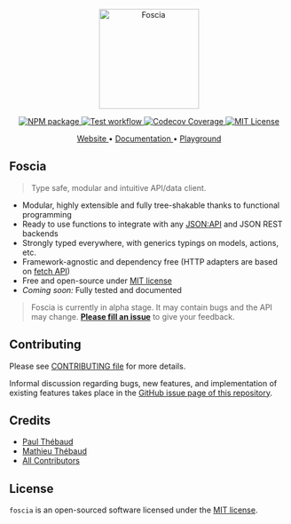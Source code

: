 <p align="center">
  <a href="https://paul-thebaud.github.io/foscia">
    <img width="180" src="https://paul-thebaud.github.io/foscia/img/icon.svg" alt="Foscia">
  </a>
</p>

<p align="center">
<a href="https://www.npmjs.com/package/foscia">
  <img src="https://img.shields.io/npm/v/foscia" alt="NPM package">
</a>
<a href="https://github.com/paul-thebaud/foscia/actions/workflows/tests.yml">
  <img src="https://github.com/paul-thebaud/foscia/actions/workflows/tests.yml/badge.svg" alt="Test workflow">
</a>
<a href="https://codecov.io/gh/paul-thebaud/foscia">
  <img src="https://codecov.io/gh/paul-thebaud/foscia/branch/main/graph/badge.svg?token=TODO" alt="Codecov Coverage">
</a>
<a href="https://github.com/paul-thebaud/foscia/blob/main/LICENSE">
  <img src="https://img.shields.io/npm/l/foscia" alt="MIT License">
</a>
</p>

<p align="center">
<a href="https://paul-thebaud.github.io/foscia">
  Website
</a>
•
<a href="https://paul-thebaud.github.io/foscia/docs/getting-started">
  Documentation
</a>
•
<a href="https://stackblitz.com/edit/foscia?file=playground.ts">
  Playground
</a>
</p>

## Foscia

> Type safe, modular and intuitive API/data client.

- Modular, highly extensible and fully tree-shakable thanks to functional
  programming
- Ready to use functions to integrate with any
  [JSON:API](https://jsonapi.org/) and JSON REST backends
- Strongly typed everywhere, with generics typings on models, actions, etc.
- Framework-agnostic and dependency free (HTTP adapters are based on
  [fetch API](https://developer.mozilla.org/en-US/docs/Web/API/Fetch_API))
- Free and open-source under
  [MIT license](LICENSE)
- _Coming soon:_ Fully tested and documented

> Foscia is currently in alpha stage. It may contain bugs and the API may change.
> [**Please fill an issue**](https://github.com/paul-thebaud/foscia/issues)
> to give your feedback.

## Contributing

Please see [CONTRIBUTING file](CONTRIBUTING.md) for more details.

Informal discussion regarding bugs, new features, and implementation of existing
features takes place in the
[GitHub issue page of this repository](https://github.com/paul-thebaud/foscia/issues).

## Credits

- [Paul Thébaud](https://github.com/paul-thebaud)
- [Mathieu Thébaud](https://github.com/mthebaud)
- [All Contributors](https://github.com/paul-thebaud/foscia/graphs/contributors)

## License

`foscia` is an open-sourced software licensed under the
[MIT license](LICENSE).
